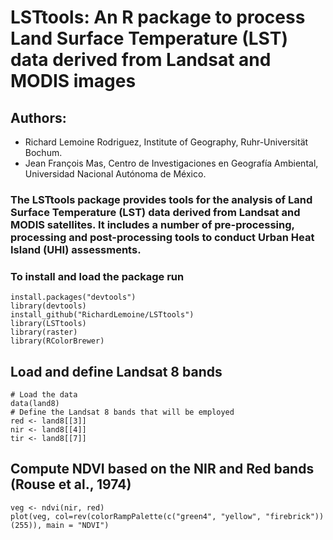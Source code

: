 # LSTtools: An R package to process Land Surface Temperature (LST) data derived from Landsat and MODIS images
## Authors:
- Richard Lemoine Rodriguez, Institute of Geography, Ruhr-Universität Bochum.
- Jean François Mas, Centro de Investigaciones en Geografía Ambiental, Universidad Nacional Autónoma de México.

### The LSTtools package provides tools for the analysis of Land Surface Temperature (LST) data derived from Landsat and MODIS satellites. It includes a number of pre-processing, processing and post-processing tools to conduct Urban Heat Island (UHI) assessments.

### To install and load the package run
```{r}
install.packages("devtools")
library(devtools)
install_github("RichardLemoine/LSTtools")
library(LSTtools)
library(raster)
library(RColorBrewer)
```
## Load and define Landsat 8 bands
```{r warning=FALSE}
# Load the data
data(land8)
# Define the Landsat 8 bands that will be employed
red <- land8[[3]]
nir <- land8[[4]]
tir <- land8[[7]]
```

## Compute NDVI based on the NIR and Red bands (Rouse et al., 1974)
```{r}
veg <- ndvi(nir, red)
plot(veg, col=rev(colorRampPalette(c("green4", "yellow", "firebrick"))(255)), main = "NDVI")
```
